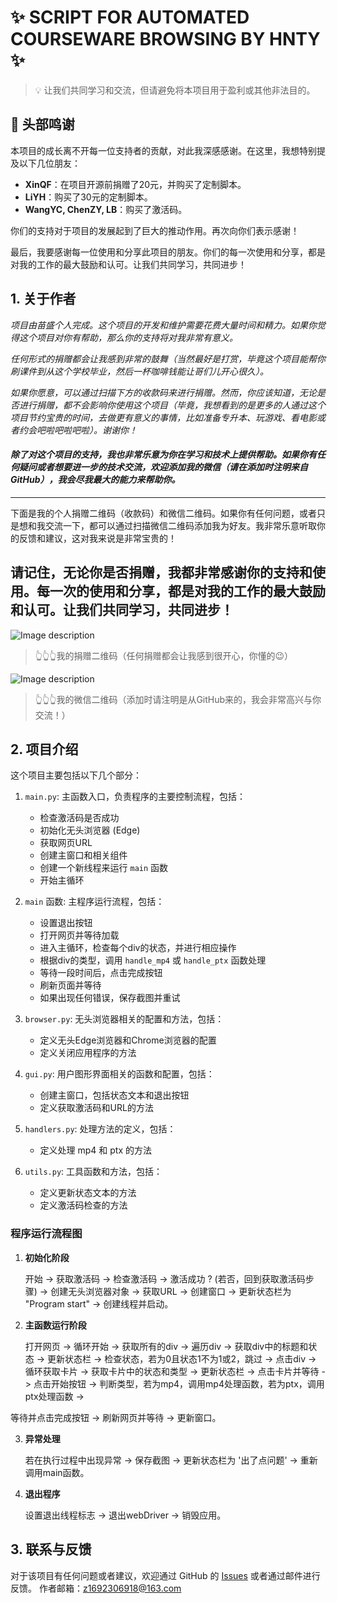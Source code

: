 # ✨ SCRIPT FOR AUTOMATED COURSEWARE BROWSING BY HNTY ✨

> 💡 让我们共同学习和交流，但请避免将本项目用于盈利或其他非法目的。

## 💫 头部鸣谢

本项目的成长离不开每一位支持者的贡献，对此我深感感谢。在这里，我想特别提及以下几位朋友：

- **XinQF**：在项目开源前捐赠了20元，并购买了定制脚本。
- **LiYH**：购买了30元的定制脚本。
- **WangYC, ChenZY, LB**：购买了激活码。

你们的支持对于项目的发展起到了巨大的推动作用。再次向你们表示感谢！

最后，我要感谢每一位使用和分享此项目的朋友。你们的每一次使用和分享，都是对我的工作的最大鼓励和认可。让我们共同学习，共同进步！


## 1. 关于作者

*项目由苗盛个人完成。这个项目的开发和维护需要花费大量时间和精力。如果你觉得这个项目对你有帮助，那么你的支持将对我非常有意义。*

*任何形式的捐赠都会让我感到非常的鼓舞（当然最好是打赏，毕竟这个项目能帮你刷课件到从这个学校毕业，然后一杯咖啡钱能让哥们儿开心很久）。*

*如果你愿意，可以通过扫描下方的收款码来进行捐赠。然而，你应该知道，无论是否进行捐赠，都不会影响你使用这个项目（毕竟，我想看到的是更多的人通过这个项目节约宝贵的时间，去做更有意义的事情，比如准备专升本、玩游戏、看电影或者约会吧啦吧啦吧啦）。谢谢你！*


#### *除了对这个项目的支持，我也非常乐意为你在学习和技术上提供帮助。如果你有任何疑问或者想要进一步的技术交流，欢迎添加我的微信（请在添加时注明来自GitHub），我会尽我最大的能力来帮助你。*

---

下面是我的个人捐赠二维码（收款码）和微信二维码。如果你有任何问题，或者只是想和我交流一下，都可以通过扫描微信二维码添加我为好友。我非常乐意听取你的反馈和建议，这对我来说是非常宝贵的！

请记住，无论你是否捐赠，我都非常感谢你的支持和使用。每一次的使用和分享，都是对我的工作的最大鼓励和认可。让我们共同学习，共同进步！
---

![Image description](./images/donation_qr_code.jpg)
> 👆👆👆我的捐赠二维码（任何捐赠都会让我感到很开心，你懂的😉）

![Image description](./images/author.jpg)
> 👆👆👆我的微信二维码（添加时请注明是从GitHub来的，我会非常高兴与你交流！）


## 2. 项目介绍

这个项目主要包括以下几个部分：

1. `main.py`: 主函数入口，负责程序的主要控制流程，包括：
    - 检查激活码是否成功
    - 初始化无头浏览器 (Edge)
    - 获取网页URL
    - 创建主窗口和相关组件
    - 创建一个新线程来运行 `main` 函数
    - 开始主循环

2. `main` 函数: 主程序运行流程，包括：
    - 设置退出按钮
    - 打开网页并等待加载
    - 进入主循环，检查每个div的状态，并进行相应操作
    - 根据div的类型，调用 `handle_mp4` 或 `handle_ptx` 函数处理
    - 等待一段时间后，点击完成按钮
    - 刷新页面并等待
    - 如果出现任何错误，保存截图并重试

3. `browser.py`: 无头浏览器相关的配置和方法，包括：
    - 定义无头Edge浏览器和Chrome浏览器的配置
    - 定义关闭应用程序的方法

4. `gui.py`: 用户图形界面相关的函数和配置，包括：
    - 创建主窗口，包括状态文本和退出按钮
    - 定义获取激活码和URL的方法

5. `handlers.py`: 处理方法的定义，包括：
    - 定义处理 mp4 和 ptx 的方法

6. `utils.py`: 工具函数和方法，包括：
    - 定义更新状态文本的方法
    - 定义激活码检查的方法

### 程序运行流程图

1. **初始化阶段**

   开始 ->
   获取激活码 ->
   检查激活码 ->
   激活成功 ? (若否，回到获取激活码步骤) ->
   创建无头浏览器对象 ->
   获取URL ->
   创建窗口 ->
   更新状态栏为 "Program start" ->
   创建线程并启动。

2. **主函数运行阶段**

   打开网页 ->
   循环开始 ->
   获取所有的div ->
   遍历div ->
   获取div中的标题和状态 ->
   更新状态栏 ->
   检查状态，若为0且状态1不为1或2，跳过 ->
   点击div ->
   循环获取卡片 ->
   获取卡片中的状态和类型 ->
   更新状态栏 ->
   点击卡片并等待 ->
   点击开始按钮 ->
   判断类型，若为mp4，调用mp4处理函数，若为ptx，调用ptx处理函数 ->
  

 等待并点击完成按钮 ->
   刷新网页并等待 ->
   更新窗口。

3. **异常处理**

   若在执行过程中出现异常 ->
   保存截图 ->
   更新状态栏为 '出了点问题' ->
   重新调用main函数。

4. **退出程序**

   设置退出线程标志 ->
   退出webDriver ->
   销毁应用。

## 3. 联系与反馈

对于该项目有任何问题或者建议，欢迎通过 GitHub 的 [Issues](#) 或者通过邮件进行反馈。
作者邮箱：z1692306918@163.com